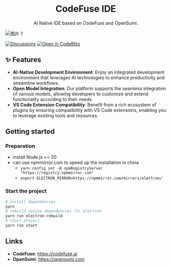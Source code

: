 <h1 align="center">CodeFuse IDE</h1>

<p align="center">AI Native IDE based on CodeFuse and OpenSumi.</p>

![图片 1](https://github.com/user-attachments/assets/9b55b1a9-dd98-4f9e-a948-2f12dcaa67cf)

[![Discussions][discussions-image]][discussions-url] [![Open in CodeBlitz][codeblitz-image]][codeblitz-url]

[discussions-image]: https://img.shields.io/badge/discussions-on%20github-blue
[discussions-url]: https://github.com/codefuse-ai/codefuse-ide/discussions
[codeblitz-image]: https://img.shields.io/badge/Ant_Codespaces-Open_in_CodeBlitz-1677ff
[codeblitz-url]: https://codeblitz.cloud.alipay.com/github/codefuse-ai/codefuse-ide
[github-issues-url]: https://github.com/opensumi/core/issues
[help-wanted-image]: https://flat.badgen.net/github/label-issues/codefuse-ai/codefuse-ide/🤔%20help%20wanted/open
[help-wanted-url]: https://github.com/codefuse-ai/codefuse-ide/issues?q=is%3Aopen+is%3Aissue+label%3A%22🤔+help+wanted%22

## ✨ Features
- **AI-Native Development Environment**: Enjoy an integrated development environment that leverages AI technologies to enhance productivity and streamline workflows.
- **Open Model Integration**: Our platform supports the seamless integration of various models, allowing developers to customize and extend functionality according to their needs.
- **VS Code Extension Compatibility**: Benefit from a rich ecosystem of plugins by ensuring compatibility with VS Code extensions, enabling you to leverage existing tools and resources.


## Getting started

### Preparation
- install Node.js >= 20
- can use npmmirror.com to speed up the installation in china
  - `yarn config set -H npmRegistryServer "https://registry.npmmirror.com"`
  - `export ELECTRON_MIRROR=https://npmmirror.com/mirrors/electron/`

### Start the project
```bash
# install dependencies
yarn
# rebuild native dependencies for electron
yarn run electron-rebuild
# start project
yarn run start
```

## Links

- **CodeFuse**: https://codefuse.ai
- **OpenSumi**: https://opensumi.com

